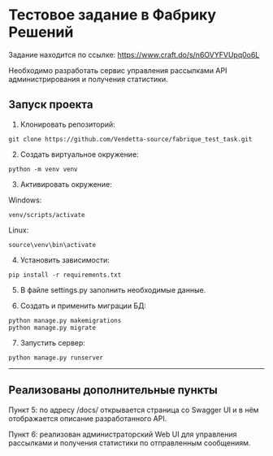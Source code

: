 # Тестовое задание в Фабрику Решений
Задание находится по ссылке: https://www.craft.do/s/n6OVYFVUpq0o6L

Необходимо разработать сервис управления рассылками API администрирования и получения статистики.
## Запуск проекта
1) Клонировать репозиторий:

```
git clone https://github.com/Vendetta-source/fabrique_test_task.git
```

2) Создать виртуальное окружение:

```
python -m venv venv
```

3) Активировать окружение:

Windows: 
```
venv/scripts/activate
```

Linux: 
```
source\venv\bin\activate
```

4) Установить зависимости:

```
pip install -r requirements.txt
```

5) В файле settings.py заполнить необходимые данные.

6) Создать и применить миграции БД:

```
python manage.py makemigrations
python manage.py migrate
```

7) Запустить сервер:

```
python manage.py runserver
```

-----
## Реализованы дополнительные пункты

Пункт 5: по адресу /docs/ открывается страница со Swagger UI и в нём отображается описание разработанного API.

Пункт 6: реализован администраторский Web UI для управления рассылками и получения статистики по отправленным сообщениям.
